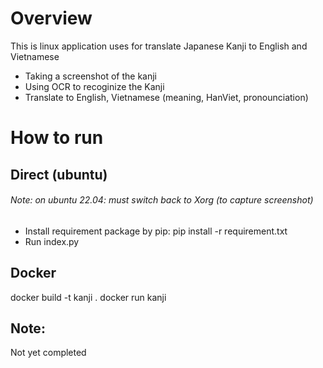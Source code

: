 # Overview 
This is linux application uses for translate Japanese Kanji to English and Vietnamese
- Taking a screenshot of the kanji
- Using OCR to recoginize the Kanji 
- Translate to English, Vietnamese (meaning, HanViet, pronounciation)
# How to run

## Direct (ubuntu)
###### Note: on ubuntu 22.04: must switch back to Xorg (to capture screenshot)
- Install requirement package by pip: pip install -r requirement.txt
- Run index.py
## Docker
docker build -t kanji .
docker run kanji

## Note: 
Not yet completed
